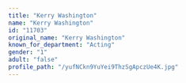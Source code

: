 ```yaml
---
title: "Kerry Washington"
name: "Kerry Washington"
id: "11703"
original_name: "Kerry Washington"
known_for_department: "Acting"
gender: "1"
adult: "false"
profile_path: "/yufNCkn9YuYei9ThzSgApczUe4K.jpg"
---
```

